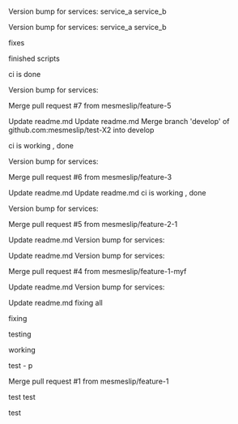 # 
Version bump for services: service_a service_b

Version bump for services: service_a service_b

fixes

finished scripts

ci is done

Version bump for services:

Merge pull request #7 from mesmeslip/feature-5

Update readme.md
Update readme.md
Merge branch 'develop' of github.com:mesmeslip/test-X2 into develop

ci is working , done

Version bump for services:

Merge pull request #6 from mesmeslip/feature-3

Update readme.md
Update readme.md
ci is working , done

Version bump for services:

Merge pull request #5 from mesmeslip/feature-2-1

Update readme.md
Version bump for services:

Update readme.md
Version bump for services:

Merge pull request #4 from mesmeslip/feature-1-myf

Update readme.md
Version bump for services:

Update readme.md
fixing all

fixing

testing

working

test - p

Merge pull request #1 from mesmeslip/feature-1

test
test

test
